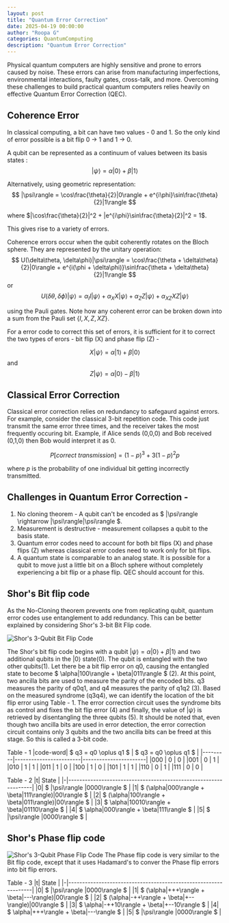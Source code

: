 ```yaml
---
layout: post
title: "Quantum Error Correction"
date: 2025-04-19 00:00:00
author: "Roopa G"
categories: QuantumComputing
description: "Quantum Error Correction"
---
```


Physical quantum computers are highly sensitive and prone to errors caused by noise. These errors can arise from manufacturing imperfections, environmental interactions, faulty gates, cross-talk, and more. Overcoming these challenges to build practical quantum computers relies heavily on effective Quantum Error Correction (QEC).

## Coherence Error
In classical computing, a bit can have two values - 0 and 1. So the only kind of error possible is a bit flip 0 -> 1 and 1 -> 0.

A qubit can be represented as a continuum of values between its basis states :
$$
|\psi\rangle = \alpha|0\rangle + \beta|1\rangle
$$

Alternatively, using geometric representation:
$$
|\psi\rangle = \cos\frac{\theta}{2}|0\rangle + e^{i\phi}\sin\frac{\theta}{2}|1\rangle
$$

where $|\cos\frac{\theta}{2}|^2 + |e^{i\phi}\sin\frac{\theta}{2}|^2 = 1$.

This gives rise to a variety of errors.

Coherence errors occur when the qubit coherently rotates on the Bloch sphere. They are represented by the unitary operation:
   $$
   U(\delta\theta, \delta\phi)|\psi\rangle = \cos\frac{\theta + \delta\theta}{2}|0\rangle + e^{i(\phi + \delta\phi)}\sin\frac{\theta + \delta\theta}{2}|1\rangle
   $$
or
   $$
   U(\delta\theta, \delta\phi)|\psi\rangle = \alpha_{I}I|\psi\rangle + \alpha_{X}X|\psi\rangle + \alpha_{Z}Z|\psi\rangle + \alpha_{XZ}XZ|\psi\rangle
   $$

using the Pauli gates. Note how any coherent error can be broken down into a sum from the Pauli set $\{I, X, Z, XZ\}$.

For a error code to correct this set of errors, it is sufficient for it to correct the two types of erors - bit flip (X) and phase flip (Z) -

$$
X|\psi\rangle = \alpha|1\rangle + \beta|0\rangle
$$
and
$$
Z|\psi\rangle = \alpha|0\rangle - \beta|1\rangle
$$

## Classical Error Correction
Classical error correction relies on redundancy to safegaurd against errors. For example, consider the classical 3-bit repetition code. This code just transmit the same error three times, and the receiver takes the most frequently occuring bit. Example, if Alice sends (0,0,0) and Bob received (0,1,0) then Bob would interpret it as 0.

$$
P[correct\ transmission] = (1-p)^3 + 3(1-p)^2p
$$

where $p$ is the probability of one individual bit getting incorrectly transmitted.

## Challenges in Quantum Error Correction - 
1. No cloning theorem - A qubit can't be encoded as $ |\psi\rangle \rightarrow |\psi\rangle|\psi\rangle $.
2. Measurement is destructive - measurement collapses a qubit to the basis state.
3. Quantum error codes need to account for both bit flips (X) and phase flips (Z) whereas classical error codes need to work only for bit flips.
4. A quantum state is comparable to an analog state. It is possible for a qubit to move just a little bit on a Bloch sphere without completely experiencing a bit flip or a phase flip. QEC should account for this.

## Shor's Bit flip code
As the No-Cloning theorem prevents one from replicating qubit, quantum error codes use entanglement to add redundancy. This can be better explained by considering Shor's 3-bit Bit Flip code.

![Shor's 3-Qubit Bit Flip Code](https://raw.githubusercontent.com/groopav/random3900.github.io/refs/heads/main/images/Shor'sBitFlip.png)

The Shor's bit flip code begins with a qubit $|\psi\rangle = \alpha|0\rangle + \beta|1\rangle$ and two additional qubits in the $|0\rangle$ state(0). The qubit is entangled with the two other qubits(1). Let there be a bit flip error on q0, causing the entangled state to become $ \alpha|100\rangle + \beta|011\rangle $ (2). At this point, two ancilla bits are used to measure the parity of the encoded bits. q3 measures the parity of q0q1, and q4 measures the parity of q1q2 (3). Based on the measured syndrome (q3q4), we can identify the location of the bit flip error using Table - 1. The error correction circuit uses the syndrome bits as control and fixes the bit flip error (4) and finally, the value of $|\psi\rangle$ is retrieved by disentangling the three qubits (5). It should be noted that, even though two ancilla bits are used in error detection, the error correction circuit contains only 3 qubits and the two ancilla bits can be freed at this stage. So this is called a 3-bit code. 

Table - 1
|code-word| $ q3 = q0 \oplus q1 $  | $ q3 = q0 \oplus q1 $ |
|---------|------------------------|-----------------------|
|000      | 0                      | 0                     |
|001      | 0                      | 1                     |
|010      | 1                      | 1                     |
|011      | 1                      | 0                     |
|100      | 1                      | 0                     |
|101      | 1                      | 1                     |
|110      | 0                      | 1                     |
|111      | 0                      | 0                     |

Table - 2
|t| State                                                           |
|-|-----------------------------------------------------------------|
|0| $ \|\psi\rangle \|0000\rangle $                                 |
|1| $ (\alpha\|000\rangle + \beta\|111\rangle)\|00\rangle $         | 
|2| $ (\alpha\|100\rangle + \beta\|011\rangle)\|00\rangle $         | 
|3| $ \alpha\|10010\rangle + \beta\|01110\rangle $                  | 
|4| $ \alpha\|000\rangle + \beta\|111\rangle $                      | 
|5| $ \|\psi\rangle \|0000\rangle $                                 |

## Shor's Phase flip code

![Shor's 3-Qubit Phase Flip Code](https://raw.githubusercontent.com/groopav/random3900.github.io/refs/heads/main/images/Shor'sPhaseFlip.png)
The Phase flip code is very similar to the Bit flip code, except that it uses Hadamard's to conver the Phase flip errors into bit flip errors.

Table - 3
|t| State                                                           |
|-|-----------------------------------------------------------------|
|0| $ \|\psi\rangle \|0000\rangle $                                 |
|1| $ (\alpha\|+++\rangle + \beta\|---\rangle)\|00\rangle $         | 
|2| $ (\alpha\|-++\rangle + \beta\|+--\rangle)\|00\rangle $         | 
|3| $ \alpha\|-++10\rangle + \beta\|+--10\rangle $                  | 
|4| $ \alpha\|+++\rangle + \beta\|---\rangle $                      | 
|5| $ \|\psi\rangle \|0000\rangle $                                 |
